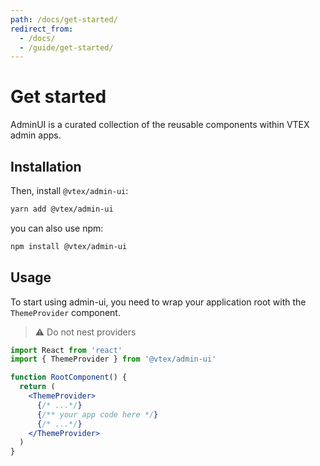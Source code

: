 ```yaml
---
path: /docs/get-started/
redirect_from:
  - /docs/
  - /guide/get-started/
---
```


# Get started

AdminUI is a curated collection of the reusable components within VTEX admin apps.

## Installation

Then, install `@vtex/admin-ui`:

```sh
yarn add @vtex/admin-ui
```

you can also use npm:

```sh
npm install @vtex/admin-ui
```

## Usage

To start using admin-ui, you need to wrap your application root with the `ThemeProvider` component.

> ⚠️ Do not nest providers

```jsx static
import React from 'react'
import { ThemeProvider } from '@vtex/admin-ui'

function RootComponent() {
  return (
    <ThemeProvider>
      {/* ...*/}
      {/** your app code here */}
      {/* ...*/}
    </ThemeProvider>
  )
}
```
